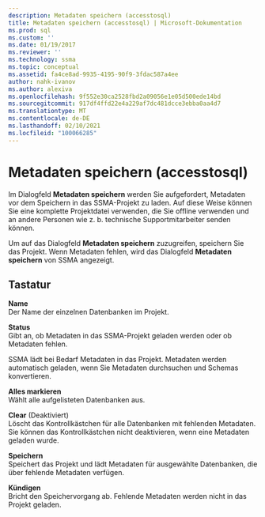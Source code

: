 ```yaml
---
description: Metadaten speichern (accesstosql)
title: Metadaten speichern (accesstosql) | Microsoft-Dokumentation
ms.prod: sql
ms.custom: ''
ms.date: 01/19/2017
ms.reviewer: ''
ms.technology: ssma
ms.topic: conceptual
ms.assetid: fa4ce8ad-9935-4195-90f9-3fdac587a4ee
author: nahk-ivanov
ms.author: alexiva
ms.openlocfilehash: 9f552e30ca2528fbd2a09056e1e05d500ede14bd
ms.sourcegitcommit: 917df4ffd22e4a229af7dc481dcce3ebba0aa4d7
ms.translationtype: MT
ms.contentlocale: de-DE
ms.lasthandoff: 02/10/2021
ms.locfileid: "100066285"
---
```

# <a name="save-metadata-accesstosql"></a>Metadaten speichern (accesstosql)
Im Dialogfeld **Metadaten speichern** werden Sie aufgefordert, Metadaten vor dem Speichern in das SSMA-Projekt zu laden. Auf diese Weise können Sie eine komplette Projektdatei verwenden, die Sie offline verwenden und an andere Personen wie z. b. technische Supportmitarbeiter senden können.  
  
Um auf das Dialogfeld **Metadaten speichern** zuzugreifen, speichern Sie das Projekt. Wenn Metadaten fehlen, wird das Dialogfeld **Metadaten speichern** von SSMA angezeigt.  
  
## <a name="options"></a>Tastatur  
**Name**  
Der Name der einzelnen Datenbanken im Projekt.  
  
**Status**  
Gibt an, ob Metadaten in das SSMA-Projekt geladen werden oder ob Metadaten fehlen.  
  
SSMA lädt bei Bedarf Metadaten in das Projekt. Metadaten werden automatisch geladen, wenn Sie Metadaten durchsuchen und Schemas konvertieren.  
  
**Alles markieren**  
Wählt alle aufgelisteten Datenbanken aus.  
  
**Clear** (Deaktiviert)  
Löscht das Kontrollkästchen für alle Datenbanken mit fehlenden Metadaten. Sie können das Kontrollkästchen nicht deaktivieren, wenn eine Metadaten geladen wurde.  
  
**Speichern**  
Speichert das Projekt und lädt Metadaten für ausgewählte Datenbanken, die über fehlende Metadaten verfügen.  
  
**Kündigen**  
Bricht den Speichervorgang ab. Fehlende Metadaten werden nicht in das Projekt geladen.  
  
